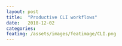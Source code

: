 ```yaml
---
layout: post
title:  "Productive CLI workflows"
date:   2018-12-02
categories:
featimg: /assets/images/featimage/CLI.png
---
```

